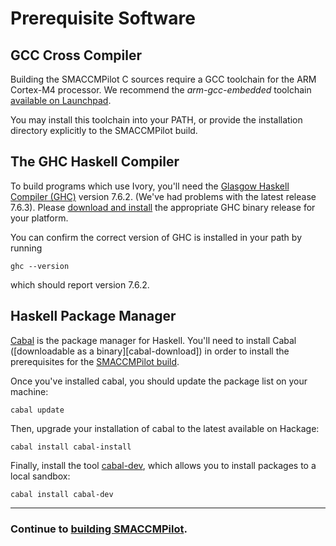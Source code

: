 # Prerequisite Software

## GCC Cross Compiler

Building the SMACCMPilot C sources require a GCC toolchain for the ARM Cortex-M4
processor. We recommend the *arm-gcc-embedded* toolchain [available on
Launchpad][arm-gcc-embedded].

You may install this toolchain into your PATH, or provide the installation
directory explicitly to the SMACCMPilot build.

[arm-gcc-embedded]: http://launchpad.net/gcc-arm-embedded

## The GHC Haskell Compiler

To build programs which use Ivory, you'll need the [Glasgow Haskell Compiler
(GHC)][ghc] version 7.6.2. (We've had problems with the latest release 7.6.3). Please
[download and install][ghc762] the appropriate GHC binary release for your
platform.

[ghc]: http://www.haskell.org/ghc/
[ghc762]: http://www.haskell.org/ghc/download_ghc_7_6_2

You can confirm the correct version of GHC is installed in your path by running

```
ghc --version
```

which should report version 7.6.2.

## Haskell Package Manager

[Cabal][cabal] is the package manager for Haskell. You'll need to install Cabal
([downloadable as a binary][cabal-download]) in order to install the
prerequisites for the [SMACCMPilot build][smaccmpilot-build].

Once you've installed cabal, you should update the package list on your machine:

```
cabal update
```

Then, upgrade your installation of cabal to the latest available on Hackage:

```
cabal install cabal-install
```

Finally, install the tool [cabal-dev][cabal-dev], which allows you to install packages to
a local sandbox:

```
cabal install cabal-dev
```

[cabal]: http://haskell.org/cabal
[smaccmpilot-build]: http://github.com/galoisinc/smaccmpilot-build
[cabal-dev]: http://hackage.haskell.org/package/cabal-dev

------------------------
### Continue to [building SMACCMPilot](build.html).
